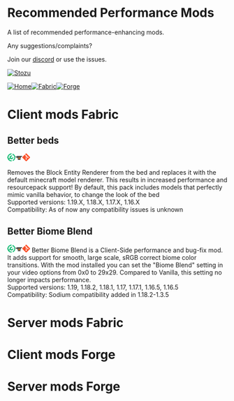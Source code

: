 # Recommended Performance Mods

A list of recommended performance-enhancing mods.

Any suggestions/complaints?

Join our [discord](https://discord.gg/stozu) or use the issues.

[![Stozu](https://i.imgur.com/P1m0hoi.png)](https://stozu.net/)

[![Home](https://i.imgur.com/YkANRM3.png)](/README.md)[![Fabric](https://i.imgur.com/TLfTcfi.png)](#fabric-112x)[![Forge](https://i.imgur.com/jdxFuy0.png)](#forge-112x)

# Client mods Fabric

## Better beds
[![Modrinth Logo](https://raw.githubusercontent.com/TheUsefulLists/assets/main/Images/Platform_Icons/Modrinth.png)](https://modrinth.com/mod/better-beds)[![CurseForge Logo](https://raw.githubusercontent.com/TheUsefulLists/assets/main/Images/Platform_Icons/CurseForge.png)](https://www.curseforge.com/minecraft/mc-mods/better-beds)[![GitHub Logo](https://raw.githubusercontent.com/TheUsefulLists/assets/main/Images/Platform_Icons/Github.png)](https://github.com/TeamMidnightDust/BetterBeds)

Removes the Block Entity Renderer from the bed and replaces it with the default minecraft model renderer.
This results in increased performance and resourcepack support!
By default, this pack includes models that perfectly mimic vanilla behavior, to change the look of the bed<br>
Supported versions: 1.19.X, 1.18.X, 1.17.X, 1.16.X<br>
Compatibility: As of now any compatibility issues is unknown

## Better Biome Blend
[![Modrinth Logo](https://raw.githubusercontent.com/TheUsefulLists/assets/main/Images/Platform_Icons/Modrinth.png)](https://modrinth.com/mod/better-biome-blend)[![CurseForge Logo](https://raw.githubusercontent.com/TheUsefulLists/assets/main/Images/Platform_Icons/CurseForge.png)](https://www.curseforge.com/minecraft/mc-mods/better-biome-blend)[![GitHub Logo](https://raw.githubusercontent.com/TheUsefulLists/assets/main/Images/Platform_Icons/Github.png)](https://github.com/FionaTheMortal/Better-Biome-Blend)
Better Biome Blend is a Client-Side performance and bug-fix mod. It adds support for smooth, large scale, sRGB correct biome color transitions. With the mod installed you can set the "Biome Blend" setting in your video options from 0x0 to 29x29. Compared to Vanilla, this setting no longer impacts performance.<br>
Supported versions: 1.19, 1.18.2, 1.18.1, 1.17, 1.17.1, 1.16.5, 1.16.5<br>
Compatibility: Sodium compatibility added in 1.18.2-1.3.5

# Server mods Fabric

# Client mods Forge

# Server mods Forge
